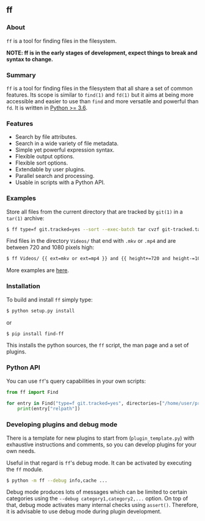 ## ff

### About

`ff` is a tool for finding files in the filesystem.

**NOTE: ff is in the early stages of development, expect things to break and
syntax to change.**

### Summary

`ff` is a tool for finding files in the filesystem that all share a set of
common features. Its scope is similar to `find(1)` and `fd(1)` but it aims at
being more accessible and easier to use than `find` and more versatile and
powerful than `fd`. It is written in [Python >= 3.6](https://www.python.org/).

### Features

* Search by file attributes.
* Search in a wide variety of file metadata.
* Simple yet powerful expression syntax.
* Flexible output options.
* Flexible sort options.
* Extendable by user plugins.
* Parallel search and processing.
* Usable in scripts with a Python API.

### Examples

Store all files from the current directory that are tracked by `git(1)` in a
`tar(1)` archive:

```sh
$ ff type=f git.tracked=yes --sort --exec-batch tar cvzf git-tracked.tar.gz
```

Find files in the directory `Videos/` that end with `.mkv` or `.mp4` and are
between 720 and 1080 pixels high:

```sh
$ ff Videos/ {{ ext=mkv or ext=mp4 }} and {{ height+=720 and height-=1080 }}
```

More examples are [here](https://github.com/gustaebel/ff/blob/master/EXAMPLES.md).

### Installation

To build and install `ff` simply type:

```sh
$ python setup.py install
```

or

```sh
$ pip install find-ff
```

This installs the python sources, the `ff` script, the man page and a set of
plugins.

### Python API

You can use `ff`'s query capabilities in your own scripts:

```python
from ff import Find

for entry in Find("type=f git.tracked=yes", directories=["/home/user/project"], sort=["path"]):
    print(entry["relpath"])
```

### Developing plugins and debug mode

There is a template for new plugins to start from (`plugin_template.py`) with
exhaustive instructions and comments, so you can develop plugins for your own
needs.

Useful in that regard is `ff`'s debug mode. It can be activated by executing
the `ff` module.

```sh
$ python -m ff --debug info,cache ...
```

Debug mode produces lots of messages which can be limited to certain categories
using the `--debug category1,category2,...` option. On top of that, debug mode
activates many internal checks using `assert()`. Therefore, it is advisable to
use debug mode during plugin development.

